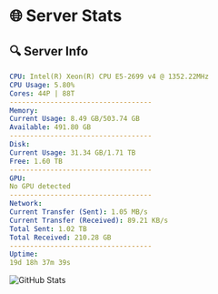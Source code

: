 # 🌐 Server Stats
## 🔍 Server Info
```yaml
CPU: Intel(R) Xeon(R) CPU E5-2699 v4 @ 1352.22MHz
CPU Usage: 5.80%
Cores: 44P | 88T
-----------------------------------
Memory:
Current Usage: 8.49 GB/503.74 GB
Available: 491.80 GB
-----------------------------------
Disk:
Current Usage: 31.34 GB/1.71 TB
Free: 1.60 TB
-----------------------------------
GPU:
No GPU detected
-----------------------------------
Network:
Current Transfer (Sent): 1.05 MB/s
Current Transfer (Received): 89.21 KB/s
Total Sent: 1.02 TB
Total Received: 210.28 GB
-----------------------------------
Uptime:
19d 18h 37m 39s
```
![GitHub Stats](https://img.shields.io/badge/Updated-2025-05-09_11:46:27-blue)